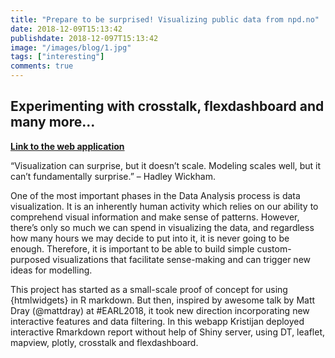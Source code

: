 ```yaml
---
title: "Prepare to be surprised! Visualizing public data from npd.no"
date: 2018-12-09T15:13:42
publishdate: 2018-12-097T15:13:42
image: "/images/blog/1.jpg"
tags: ["interesting"]
comments: true
---
```

## Experimenting with crosstalk, flexdashboard and many more...

**[Link to the web application](/docs/html/2018-10-21-EDA-NPD.html)**

“Visualization can surprise, but it doesn’t scale. Modeling scales well, but it can’t fundamentally surprise.” – Hadley Wickham.

One of the most important phases in the Data Analysis process is data visualization. It is an inherently human activity which relies on our ability to comprehend visual information and make sense of patterns. However, there’s only so much we can spend in visualizing the data, and regardless how many hours we may decide to put into it, it is never going to be enough. Therefore, it is important to be able to build simple custom-purposed visualizations that facilitate sense-making and can trigger new ideas for modelling.

This project has started as a small-scale proof of concept for using {htmlwidgets} in R markdown. But then, inspired by awesome talk by Matt Dray (@mattdray) at #EARL2018, it took new direction incorporating new interactive features and data filtering. In this webapp Kristijan deployed interactive Rmarkdown report without help of Shiny server, using DT, leaflet, mapview, plotly, crosstalk and flexdashboard.

